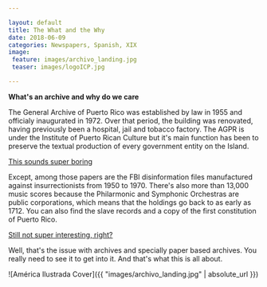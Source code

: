```yaml
---

layout: default
title: The What and the Why
date: 2018-06-09
categories: Newspapers, Spanish, XIX
image:
 feature: images/archivo_landing.jpg
 teaser: images/logoICP.jpg

---
```


**What's an archive and why do we care**

The General Archive of Puerto Rico was established by law in 1955 and officialy inaugurated in 1972. Over that period, the building was renovated, having previously been a hospital, jail and tobacco factory. The AGPR is under the Institute of Puerto Rican Culture but it's main function has been to preserve the textual production of every government entity on the Island.

<u>This sounds super boring</u>

Except, among those papers are the FBI disinformation files manufactured against insurrectionists from 1950 to 1970. There's also more than 13,000 music scores because the Philarmonic and Symphonic Orchestras are public corporations, which means that the holdings go back to as early as 1712. You can also find the slave records and a copy of the first constitution of Puerto Rico.

<u>Still not super interesting, right?</u>

Well, that's the issue with archives and specially paper based archives. You really need to see it to get into it. And that's what this is all about.

![América Ilustrada Cover]({{ "images/archivo_landing.jpg" | absolute_url }})
